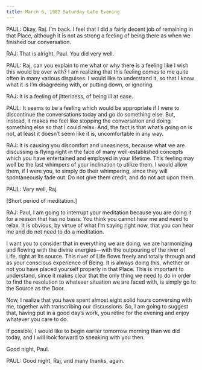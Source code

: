```yaml
---
title: March 6, 1982 Saturday Late Evening 
---
```


PAUL: Okay, Raj. I’m back. I feel that I did a fairly decent job of remaining
in that Place, although it is not as strong a feeling of being there as when we
finished our conversation.

RAJ: That is alright, Paul. You did very well.

PAUL: Raj, can you explain to me what or why there is a feeling like I wish
this would be over with? I am realizing that this feeling comes to me quite
often in many various disguises. I would like to understand it, so that I know
what it is I’m disagreeing with, or putting down, or ignoring.

RAJ: It is a feeling of jitteriness, of being ill at ease.

PAUL: It seems to be a feeling which would be appropriate if I were to
discontinue the conversations today and go do something else. But, instead, it
makes me feel like stopping the conversation and doing something else so that I
could relax. And, the fact is that what’s going on is not, at least it doesn’t
seem like it is, uncomfortable in any way.

RAJ: It is causing you discomfort and uneasiness, because what we are
discussing is flying right in the face of many well-established concepts which
you have entertained and employed in your lifetime. This feeling may well be
the last whimpers of your inclination to utilize them. I would allow them, if I
were you, to simply do their whimpering, since they will spontaneously fade
out. Do not give them credit, and do not act upon them.

PAUL: Very well, Raj.

[Short period of meditation.]

RAJ: Paul, I am going to interrupt your meditation because you are doing it for
a reason that has no basis. You think you cannot hear me and need to relax. It
is obvious, by virtue of what I’m saying right now, that you can hear me and do
not need to do a meditation.

I want you to consider that in everything we are doing, we are harmonizing and
flowing with the divine energies—with the outpouring of the river of Life,
right at Its source. This river of Life flows freely and totally through and as
your conscious experience of Being. It is always doing this, whether or not you
have placed yourself properly in that Place. This is important to understand,
since it makes clear that the only thing we need to do in order to find the
resolution to whatever situation we are faced with, is simply go to the Source
as the Door.

Now, I realize that you have spent almost eight solid hours conversing with me,
together with transcribing our discussions. So, I am going to suggest that,
having put in a good day’s work, you retire for the evening and enjoy whatever
you care to do.

If possible, I would like to begin earlier tomorrow morning than we did today,
and I will look forward to speaking with you then.

Good night, Paul.

PAUL: Good night, Raj, and many thanks, again.


